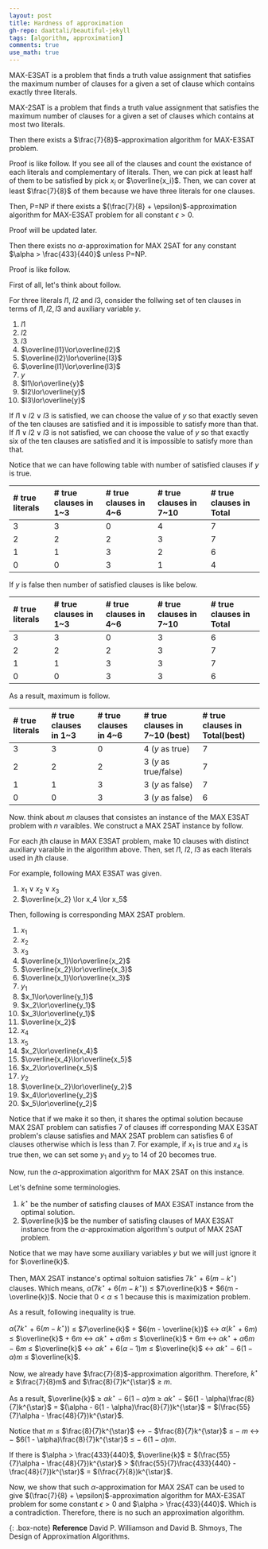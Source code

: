 ```yaml
---
layout: post
title: Hardness of approximation
gh-repo: daattali/beautiful-jekyll
tags: [algorithm, approximation]
comments: true
use_math: true
---
```


MAX-E3SAT is a problem that finds a truth value assignment that satisfies the maximum number of clauses for a given a set of clause which contains exactly three literals.

MAX-2SAT is a problem that finds a truth value assignment that satisfies the maximum number of clauses for a given a set of clauses which contains at most two literals.

Then there exists a $\frac{7}{8}$-approximation algorithm for MAX-E3SAT problem.

Proof is like follow.
If you see all of the clauses and count the existance of each literals and complementary of literals.
Then, we can pick at least half of them to be satisfied by pick $x_i$ or $\overline{x_i}$.
Then, we can cover at least $\frac{7}{8}$ of them because we have three literals for one clauses.

Then, P=NP if there exists a $(\frac{7}{8} + \epsilon)$-approximation algorithm for MAX-E3SAT problem for all constant $\epsilon > 0$.

Proof will be updated later.

Then there exists no $\alpha$-approximation for MAX 2SAT for any constant $\alpha > \frac{433}{440}$ unless P=NP.

Proof is like follow.

First of all, let's think about follow.

For three literals $l1$, $l2$ and $l3$, consider the follwing set of ten clauses in terms of $l1, l2, l3$ and auxiliary variable $y$.

1.  $l1$
2.  $l2$
3.  $l3$
4.  $\overline{l1}\lor\overline{l2}$
5.  $\overline{l2}\lor\overline{l3}$
6.  $\overline{l1}\lor\overline{l3}$
7.  $y$
8.  $l1\lor\overline{y}$
9.  $l2\lor\overline{y}$
10. $l3\lor\overline{y}$

If $l1 \lor l2 \lor l3$ is satisfied, we can choose the value of $y$ so that exactly seven of the ten clauses are satisfied and it is impossible to satisfy more than that.
If $l1 \lor l2 \lor l3$ is not satisfied, we can choose the value of $y$ so that exactly six of the ten clauses are satisfied and it is impossible to satisfy more than that.

Notice that we can have following table with number of satisfied clauses if $y$ is true.

| # true literals   | # true clauses in 1~3   | # true clauses in 4~6   | # true clauses in 7~10          | # true clauses in Total       |
| :------           | :------               | :------               | :------                       | :------                     |
| 3                 | 3                     | 0                     | 4                             | 7                           |
| 2                 | 2                     | 2                     | 3                             | 7                           |
| 1                 | 1                     | 3                     | 2                             | 6                           |
| 0                 | 0                     | 3                     | 1                             | 4                           |

If $y$ is false then number of satisfied clauses is like below.

| # true literals   | # true clauses in 1~3   | # true clauses in 4~6   | # true clauses in 7~10          | # true clauses in Total       |
| :------           | :------               | :------               | :------                       | :------                     |
| 3                 | 3                     | 0                     | 3                             | 6                           |
| 2                 | 2                     | 2                     | 3                             | 7                           |
| 1                 | 1                     | 3                     | 3                             | 7                           |
| 0                 | 0                     | 3                     | 3                             | 6                           |

As a result, maximum is follow.

| # true literals   | # true clauses in 1~3   | # true clauses in 4~6   | # true clauses in 7~10 (best)   | # true clauses in Total(best) |
| :------           | :------               | :------               | :------                       | :------                     |
| 3                 | 3                     | 0                     | 4 ($y$ as true)               | 7                           |
| 2                 | 2                     | 2                     | 3 ($y$ as true/false)         | 7                           |
| 1                 | 1                     | 3                     | 3 ($y$ as false)              | 7                           |
| 0                 | 0                     | 3                     | 3 ($y$ as false)              | 6                           |

Now. think about $m$ clauses that consistes an instance of the MAX E3SAT problem with $n$ varaibles.
We construct a MAX 2SAT instance by follow.

For each $j$th clause in MAX E3SAT problem, make 10 clauses with distinct auxiliary varaible in the algorithm above.
Then, set $l1$, $l2$, $l3$ as each literals used in $j$th clause.

For example, following MAX E3SAT was given.

1. $x_1 \lor x_2 \lor x_3$
2. $\overline{x_2} \lor x_4 \lor x_5$

Then, following is corresponding MAX 2SAT problem.

1.  $x_1$
2.  $x_2$
3.  $x_3$
4.  $\overline{x_1}\lor\overline{x_2}$
5.  $\overline{x_2}\lor\overline{x_3}$
6.  $\overline{x_1}\lor\overline{x_3}$
7.  $y_1$
8.  $x_1\lor\overline{y_1}$
9.  $x_2\lor\overline{y_1}$
10. $x_3\lor\overline{y_1}$
11. $\overline{x_2}$
12. $x_4$
13. $x_5$
14. $x_2\lor\overline{x_4}$
15. $\overline{x_4}\lor\overline{x_5}$
16. $x_2\lor\overline{x_5}$
17. $y_2$
18. $\overline{x_2}\lor\overline{y_2}$
19. $x_4\lor\overline{y_2}$
20. $x_5\lor\overline{y_2}$

Notice that if we make it so then, it shares the optimal solution because MAX 2SAT problem can satisfies 7 of clauses iff corresponding MAX E3SAT problem's clause satisfies and MAX 2SAT problem can satisfies 6 of clauses otherwise which is less than 7. 
For example, if $x_1$ is true and $x_4$ is true then, we can set some $y_1$ and $y_2$ to 14 of 20 becomes true.

Now, run the $\alpha$-approximation algorithm for MAX 2SAT on this instance.

Let's defnine some terminologies.

1. $k^{\star}$ be the number of satisfing clauses of MAX E3SAT instance from the optimal solution.
2. $\overline{k}$ be the number of satisfing clauses of MAX E3SAT instance from the $\alpha$-approximation algorithm's output of MAX 2SAT problem.

Notice that we may have some auxiliary variables $y$ but we will just ignore it for $\overline{k}$.

Then, MAX 2SAT instance's optimal soltuion satisfies $7k^{\star}$ $+$ $6(m - k^{\star})$ clauses.
Which means, $\alpha(7k^{\star}$ $+$ $6(m - k^{\star}))$ $\le$ $7\overline{k}$ $+$ $6(m - \overline{k})$.
Nocie that $0$ $<$ $\alpha$ $\le$ $1$ because this is maximization problem.

As a result, following inequality is true.

$\alpha(7k^{\star}$ $+$ $6(m - k^{\star}))$ $\le$ $7\overline{k}$ $+$ $6(m - \overline{k})$ $\leftrightarrow$
$\alpha(k^{\star}$ $+$ $6m)$ $\le$ $\overline{k}$ $+$ $6m$ $\leftrightarrow$
$\alpha k^{\star}$ $+$ $\alpha 6m$ $\le$ $\overline{k}$ $+$ $6m$ $\leftrightarrow$
$\alpha k^{\star}$ $+$ $\alpha 6m$ $-$ $6m$ $\le$ $\overline{k}$ $\leftrightarrow$
$\alpha k^{\star}$ $+$ $6(\alpha  - 1)m$ $\le$ $\overline{k}$ $\leftrightarrow$
$\alpha k^{\star}$ $-$ $6(1 - \alpha)m$ $\le$ $\overline{k}$.

Now, we already have $\frac{7}{8}$-approximation algorithm.
Therefore, $k^{\star}$ $\ge$ $\frac{7}{8}m$ and $\frac{8}{7}k^{\star}$ $\ge$ $m$.

As a result, $\overline{k}$ $\ge$
$\alpha k^{\star}$ $-$ $6(1 - \alpha)m$ $\ge$
$\alpha k^{\star}$ $-$ $6(1 - \alpha)\frac{8}{7}k^{\star}$ $=$
$(\alpha - 6(1 - \alpha)\frac{8}{7})k^{\star}$ $=$
$(\frac{55}{7}\alpha - \frac{48}{7})k^{\star}$.

Notice that $m$ $\le$ $\frac{8}{7}k^{\star}$ $\leftrightarrow$
$-$ $\frac{8}{7}k^{\star}$ $\le$ $-$ $m$ $\leftrightarrow$
$-$ $6(1 - \alpha)\frac{8}{7}k^{\star}$ $\le$ $-$ $6(1 - \alpha)m$.

If there is $\alpha > \frac{433}{440}$,
$\overline{k}$ $\ge$
$(\frac{55}{7}\alpha - \frac{48}{7})k^{\star}$ $>$
$(\frac{55}{7}\frac{433}{440} - \frac{48}{7})k^{\star}$ $=$
$(\frac{7}{8})k^{\star}$.

Now, we show that such $\alpha$-approximation for MAX 2SAT can be used to give $(\frac{7}{8} + \epsilon)$-approximation algorithm for MAX-E3SAT problem for some constant $\epsilon > 0$ and $\alpha > \frac{433}{440}$.
Which is a contradiction.
Therefore, there is no such an approximation algorithm.

{: .box-note}
**Reference** David P. Williamson and David B. Shmoys, The Design of Approximation Algorithms.